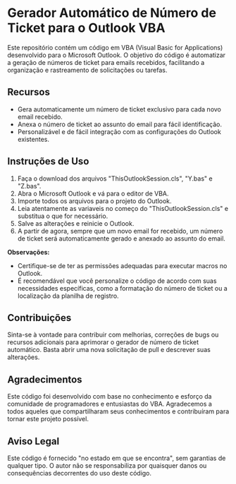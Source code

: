 # Gerador Automático de Número de Ticket para o Outlook VBA

Este repositório contém um código em VBA (Visual Basic for Applications) desenvolvido para o Microsoft Outlook. O objetivo do código é automatizar a geração de números de ticket para emails recebidos, facilitando a organização e rastreamento de solicitações ou tarefas.

## Recursos

- Gera automaticamente um número de ticket exclusivo para cada novo email recebido.
- Anexa o número de ticket ao assunto do email para fácil identificação.
- Personalizável e de fácil integração com as configurações do Outlook existentes.

## Instruções de Uso

1. Faça o download dos arquivos "ThisOutlookSession.cls", "Y.bas" e "Z.bas".
2. Abra o Microsoft Outlook e vá para o editor de VBA.
3. Importe todos os arquivos para o projeto do Outlook.
4. Leia atentamente as variaveis no começo do "ThisOutlookSession.cls" e substitua o que for necessário. 
4. Salve as alterações e reinicie o Outlook.
5. A partir de agora, sempre que um novo email for recebido, um número de ticket será automaticamente gerado e anexado ao assunto do email.

**Observações:**
- Certifique-se de ter as permissões adequadas para executar macros no Outlook.
- É recomendável que você personalize o código de acordo com suas necessidades específicas, como a formatação do número de ticket ou a localização da planilha de registro.

## Contribuições

Sinta-se à vontade para contribuir com melhorias, correções de bugs ou recursos adicionais para aprimorar o gerador de número de ticket automático. Basta abrir uma nova solicitação de pull e descrever suas alterações.

## Agradecimentos

Este código foi desenvolvido com base no conhecimento e esforço da comunidade de programadores e entusiastas do VBA. Agradecemos a todos aqueles que compartilharam seus conhecimentos e contribuíram para tornar este projeto possível.

## Aviso Legal

Este código é fornecido "no estado em que se encontra", sem garantias de qualquer tipo. O autor não se responsabiliza por quaisquer danos ou consequências decorrentes do uso deste código.
